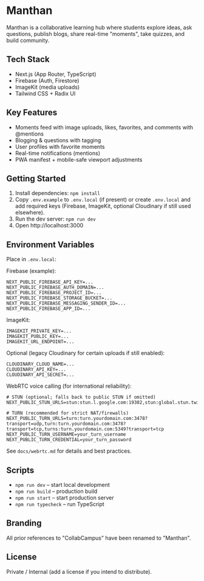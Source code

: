 # Manthan

Manthan is a collaborative learning hub where students explore ideas, ask questions, publish blogs, share real-time "moments", take quizzes, and build community.

## Tech Stack
- Next.js (App Router, TypeScript)
- Firebase (Auth, Firestore)
- ImageKit (media uploads)
- Tailwind CSS + Radix UI

## Key Features
- Moments feed with image uploads, likes, favorites, and comments with @mentions
- Blogging & questions with tagging
- User profiles with favorite moments
- Real-time notifications (mentions)
- PWA manifest + mobile-safe viewport adjustments

## Getting Started
1. Install dependencies: `npm install`
2. Copy `.env.example` to `.env.local` (if present) or create `.env.local` and add required keys (Firebase, ImageKit, optional Cloudinary if still used elsewhere).
3. Run the dev server: `npm run dev`
4. Open http://localhost:3000

## Environment Variables
Place in `.env.local`:

Firebase (example):
```
NEXT_PUBLIC_FIREBASE_API_KEY=...
NEXT_PUBLIC_FIREBASE_AUTH_DOMAIN=...
NEXT_PUBLIC_FIREBASE_PROJECT_ID=...
NEXT_PUBLIC_FIREBASE_STORAGE_BUCKET=...
NEXT_PUBLIC_FIREBASE_MESSAGING_SENDER_ID=...
NEXT_PUBLIC_FIREBASE_APP_ID=...
```

ImageKit:
```
IMAGEKIT_PRIVATE_KEY=...
IMAGEKIT_PUBLIC_KEY=...
IMAGEKIT_URL_ENDPOINT=...
```

Optional (legacy Cloudinary for certain uploads if still enabled):
```
CLOUDINARY_CLOUD_NAME=...
CLOUDINARY_API_KEY=...
CLOUDINARY_API_SECRET=...
```

WebRTC voice calling (for international reliability):
```
# STUN (optional; falls back to public STUN if omitted)
NEXT_PUBLIC_STUN_URLS=stun:stun.l.google.com:19302,stun:global.stun.twilio.com:3478

# TURN (recommended for strict NAT/firewalls)
NEXT_PUBLIC_TURN_URLS=turn:turn.yourdomain.com:3478?transport=udp,turn:turn.yourdomain.com:3478?transport=tcp,turns:turn.yourdomain.com:5349?transport=tcp
NEXT_PUBLIC_TURN_USERNAME=your_turn_username
NEXT_PUBLIC_TURN_CREDENTIAL=your_turn_password
```

See `docs/webrtc.md` for details and best practices.

## Scripts
- `npm run dev` – start local development
- `npm run build` – production build
- `npm run start` – start production server
- `npm run typecheck` – run TypeScript

## Branding
All prior references to "CollabCampus" have been renamed to "Manthan".

## License
Private / Internal (add a license if you intend to distribute).
